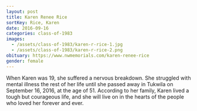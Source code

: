 ```yaml
---
layout: post
title: Karen Renee Rice
sortKey: Rice, Karen
date: 2016-09-16
categories: class-of-1983
images:
  - /assets/class-of-1983/karen-r-rice-1.jpg
  - /assets/class-of-1983/karen-r-rice-2.png
obituary: https://www.nwmemorials.com/karen-renee-rice
gender: female
---
```

When Karen was 19, she suffered a nervous breakdown.  She struggled with mental illness the rest of her life until she passed away in Tukwila on September 16, 2016, at the age of 51.  According to her family, Karen lived a tough but courageous life, and she will live on in the hearts of the people who loved her forever and ever.
